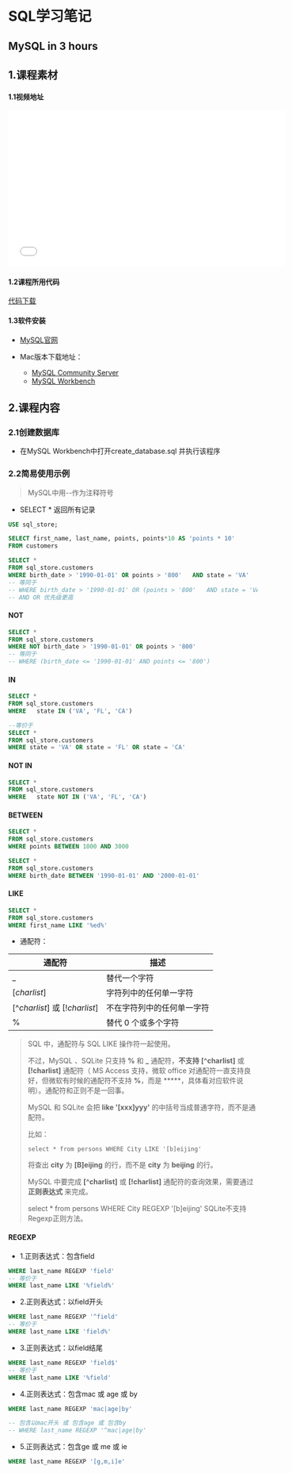 # SQL学习笔记



## MySQL in 3 hours

## 1.课程素材

#### 1.1视频地址

<iframe width="560" height="315" src="//player.bilibili.com/player.html?aid=61947066&cid=107705286&page=1" scrolling="no" border="0" frameborder="no" framespacing="0" allowfullscreen="true"> </iframe>

#### 1.2课程所用代码

[代码下载](http://bit.ly/2LNdvCd)



#### 1.3软件安装

- [MySQL官网](https://www.mysql.com/)

- Mac版本下载地址：
    - [MySQL Community Server](https://cdn.mysql.com//Downloads/MySQL-8.0/mysql-8.0.18-macos10.14-x86_64.dmg)
    - [MySQL Workbench](https://cdn.mysql.com//Downloads/MySQLGUITools/mysql-workbench-community-8.0.18-macos-x86_64.dmg)



## 2.课程内容

### 2.1创建数据库

- 在MySQL Workbench中打开create_database.sql 并执行该程序



### 2.2简易使用示例

> MySQL中用--作为注释符号

- SELECT * 返回所有记录

``` sql
USE sql_store;

SELECT first_name, last_name, points, points*10 AS 'points * 10' 
FROM customers
```



```sql
SELECT * 
FROM sql_store.customers
WHERE birth_date > '1990-01-01' OR points > '800' 	AND state = 'VA'
-- 等同于
-- WHERE birth_date > '1990-01-01' OR (points > '800' 	AND state = 'VA')
-- AND OR 优先级更高
```



#### NOT

```sql
SELECT * 
FROM sql_store.customers
WHERE NOT birth_date > '1990-01-01' OR points > '800'	
-- 等同于
-- WHERE (birth_date <= '1990-01-01' AND points <= '800')
```



#### IN

```sql
SELECT * 
FROM sql_store.customers
WHERE   state IN ('VA', 'FL', 'CA')

--等价于
SELECT * 
FROM sql_store.customers
WHERE state = 'VA' OR state = 'FL' OR state = 'CA'
```



#### NOT IN 

```sql
SELECT * 
FROM sql_store.customers
WHERE   state NOT IN ('VA', 'FL', 'CA')
```



#### BETWEEN

```sql
SELECT * 
FROM sql_store.customers
WHERE points BETWEEN 1000 AND 3000

SELECT * 
FROM sql_store.customers
WHERE birth_date BETWEEN '1990-01-01' AND '2000-01-01'
```



#### LIKE

```sql
SELECT * 
FROM sql_store.customers
WHERE first_name LIKE '%ed%'
```

- 通配符：

| 通配符                         | 描述                       |
| ------------------------------ | -------------------------- |
| _                              | 替代一个字符               |
| [*charlist*]                   | 字符列中的任何单一字符     |
| [^*charlist*] 或 [!*charlist*] | 不在字符列中的任何单一字符 |
| %                              | 替代 0 个或多个字符        |

> SQL 中，通配符与 SQL LIKE 操作符一起使用。
>
> 不过，MySQL 、SQLite 只支持 **%** 和 **_** 通配符，**不支持**  **[^charlist]** 或 **[!charlist]** 通配符（ MS Access 支持，微软 office 对通配符一直支持良好，但微软有时候的通配符不支持 **%**，而是 *****，具体看对应软件说明）。通配符和正则不是一回事。
>
> MySQL 和 SQLite 会把 **like '[xxx]yyy'** 的中括号当成普通字符，而不是通配符。
>
> 比如：
>
> ```
> select * from persons WHERE City LIKE '[b]eijing'
> ```
>
> 将查出 **city** 为 **[B]eijing** 的行，而不是 **city** 为 **beijing** 的行。
>
> MySQL 中要完成 **[^charlist]** 或 **[!charlist]** 通配符的查询效果，需要通过 **正则表达式** 来完成。
>
> select * from persons WHERE City REGEXP '[b]eijing' SQLite不支持Regexp正则方法。

#### REGEXP

- 1.正则表达式：包含field

```sql
WHERE last_name REGEXP 'field'
-- 等价于
WHERE last_name LIKE '%field%'
```



- 2.正则表达式：以field开头

```sql
WHERE last_name REGEXP '^field'
-- 等价于
WHERE last_name LIKE 'field%'
```



- 3.正则表达式：以field结尾

```sql
WHERE last_name REGEXP 'field$'
-- 等价于
WHERE last_name LIKE '%field'
```

- 4.正则表达式：包含mac 或 age 或 by

```SQL
WHERE last_name REGEXP 'mac|age|by'

-- 包含以mac开头 或 包含age 或 包含by
-- WHERE last_name REGEXP '^mac|age|by'
```

- 5.正则表达式：包含ge 或 me 或 ie

```sql
WHERE last_name REGEXP '[g,m,i]e'
```


